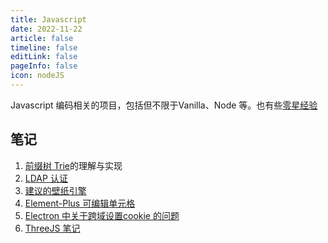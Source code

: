 ```yaml
---
title: Javascript   
date: 2022-11-22    
article: false
timeline: false
editLink: false 
pageInfo: false
icon: nodeJS   
---    
```


Javascript 编码相关的项目，包括但不限于Vanilla、Node 等。也有些[零星经验](./experience/README.md)    

## 笔记    

1. [前缀树 Trie](./trie/README.md)的理解与实现    
2. [LDAP 认证](./ldap-auth/README.md)  
3. [建议的壁纸引擎](./simple-wallpaper-engine/README.md)
4. [Element-Plus 可编辑单元格](./editable-cell/README.md)  
5. [Electron 中关于跨域设置cookie 的问题](./electron/README.md)  
6. [ThreeJS 笔记](./threejs/README.md)


